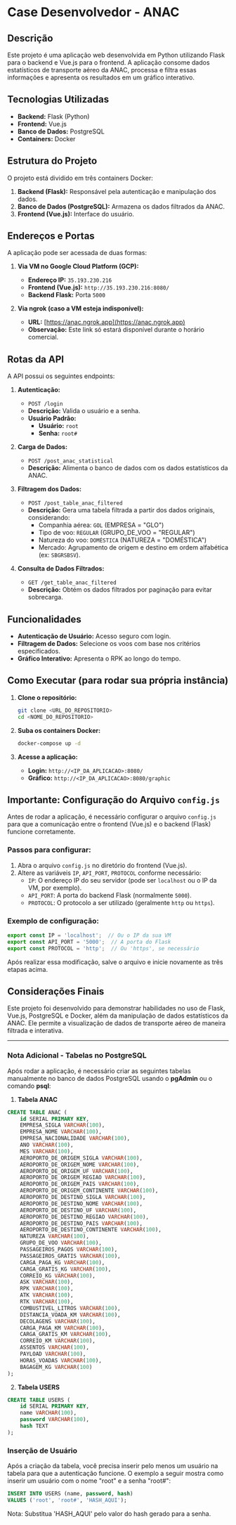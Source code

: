 # Case Desenvolvedor - ANAC

## Descrição

Este projeto é uma aplicação web desenvolvida em Python utilizando Flask para o backend e Vue.js para o frontend. A aplicação consome dados estatísticos de transporte aéreo da ANAC, processa e filtra essas informações e apresenta os resultados em um gráfico interativo.

## Tecnologias Utilizadas

- **Backend:** Flask (Python)
- **Frontend:** Vue.js
- **Banco de Dados:** PostgreSQL
- **Containers:** Docker

## Estrutura do Projeto

O projeto está dividido em três containers Docker:
1. **Backend (Flask):** Responsável pela autenticação e manipulação dos dados.
2. **Banco de Dados (PostgreSQL):** Armazena os dados filtrados da ANAC.
3. **Frontend (Vue.js):** Interface do usuário.

## Endereços e Portas

A aplicação pode ser acessada de duas formas:

1. **Via VM no Google Cloud Platform (GCP):**
   - **Endereço IP:** `35.193.230.216`
   - **Frontend (Vue.js):** `http://35.193.230.216:8080/`
   - **Backend Flask:** Porta `5000`

2. **Via ngrok (caso a VM esteja indisponível):**
   - **URL:** [https://anac.ngrok.app](https://anac.ngrok.app)
   - **Observação:** Este link só estará disponível durante o horário comercial.

## Rotas da API

A API possui os seguintes endpoints:

1. **Autenticação:**
   - `POST /login`
   - **Descrição:** Valida o usuário e a senha.
   - **Usuário Padrão:**
     - **Usuário:** `root`
     - **Senha:** `root#`

2. **Carga de Dados:**
   - `POST /post_anac_statistical`
   - **Descrição:** Alimenta o banco de dados com os dados estatísticos da ANAC.

3. **Filtragem dos Dados:**
   - `POST /post_table_anac_filtered`
   - **Descrição:** Gera uma tabela filtrada a partir dos dados originais, considerando:
     - Companhia aérea: `GOL` (EMPRESA = "GLO")
     - Tipo de voo: `REGULAR` (GRUPO_DE_VOO = "REGULAR")
     - Natureza do voo: `DOMÉSTICA` (NATUREZA = "DOMÉSTICA")
     - Mercado: Agrupamento de origem e destino em ordem alfabética (ex: `SBGRSBSV`).

4. **Consulta de Dados Filtrados:**
   - `GET /get_table_anac_filtered`
   - **Descrição:** Obtém os dados filtrados por paginação para evitar sobrecarga.

## Funcionalidades

- **Autenticação de Usuário:** Acesso seguro com login.
- **Filtragem de Dados:** Selecione os voos com base nos critérios especificados.
- **Gráfico Interativo:** Apresenta o RPK ao longo do tempo.

## Como Executar (para rodar sua própria instância)

1. **Clone o repositório:**
   ```bash
   git clone <URL_DO_REPOSITORIO>
   cd <NOME_DO_REPOSITORIO>
   ```

2. **Suba os containers Docker:**
   ```bash
   docker-compose up -d
   ```

3. **Acesse a aplicação:**
   - **Login:** `http://<IP_DA_APLICACAO>:8080/`
   - **Gráfico:** `http://<IP_DA_APLICACAO>:8080/graphic`

## **Importante: Configuração do Arquivo `config.js`**

Antes de rodar a aplicação, é necessário configurar o arquivo `config.js` para que a comunicação entre o frontend (Vue.js) e o backend (Flask) funcione corretamente.

### Passos para configurar:

1. Abra o arquivo `config.js` no diretório do frontend (Vue.js).
2. Altere as variáveis `IP`, `API_PORT`, `PROTOCOL` conforme necessário:
   - `IP`: O endereço IP do seu servidor (pode ser `localhost` ou o IP da VM, por exemplo).
   - `API_PORT`: A porta do backend Flask (normalmente `5000`).
   - `PROTOCOL`: O protocolo a ser utilizado (geralmente `http` ou `https`).
   
### Exemplo de configuração:

```javascript
export const IP = 'localhost';  // Ou o IP da sua VM
export const API_PORT = '5000';  // A porta do Flask
export const PROTOCOL = 'http';  // Ou 'https', se necessário
```

Após realizar essa modificação, salve o arquivo e inicie novamente as três etapas acima.

## Considerações Finais

Este projeto foi desenvolvido para demonstrar habilidades no uso de Flask, Vue.js, PostgreSQL e Docker, além da manipulação de dados estatísticos da ANAC. Ele permite a visualização de dados de transporte aéreo de maneira filtrada e interativa.

---

### **Nota Adicional - Tabelas no PostgreSQL**

Após rodar a aplicação, é necessário criar as seguintes tabelas manualmente no banco de dados PostgreSQL usando o **pgAdmin** ou o comando **psql**:

1. **Tabela ANAC**

```sql
CREATE TABLE ANAC (
    id SERIAL PRIMARY KEY,
    EMPRESA_SIGLA VARCHAR(100),
    EMPRESA_NOME VARCHAR(100),
    EMPRESA_NACIONALIDADE VARCHAR(100),
    ANO VARCHAR(100),
    MES VARCHAR(100),
    AEROPORTO_DE_ORIGEM_SIGLA VARCHAR(100),
    AEROPORTO_DE_ORIGEM_NOME VARCHAR(100),
    AEROPORTO_DE_ORIGEM_UF VARCHAR(100),
    AEROPORTO_DE_ORIGEM_REGIAO VARCHAR(100),
    AEROPORTO_DE_ORIGEM_PAIS VARCHAR(100),
    AEROPORTO_DE_ORIGEM_CONTINENTE VARCHAR(100),
    AEROPORTO_DE_DESTINO_SIGLA VARCHAR(100),
    AEROPORTO_DE_DESTINO_NOME VARCHAR(100),
    AEROPORTO_DE_DESTINO_UF VARCHAR(100),
    AEROPORTO_DE_DESTINO_REGIAO VARCHAR(100),
    AEROPORTO_DE_DESTINO_PAIS VARCHAR(100),
    AEROPORTO_DE_DESTINO_CONTINENTE VARCHAR(100),
    NATUREZA VARCHAR(100),
    GRUPO_DE_VOO VARCHAR(100),
    PASSAGEIROS_PAGOS VARCHAR(100),
    PASSAGEIROS_GRATIS VARCHAR(100),
    CARGA_PAGA_KG VARCHAR(100),
    CARGA_GRATIS_KG VARCHAR(100),
    CORREIO_KG VARCHAR(100),
    ASK VARCHAR(100),
    RPK VARCHAR(100),
    ATK VARCHAR(100),
    RTK VARCHAR(100),
    COMBUSTIVEL_LITROS VARCHAR(100),
    DISTANCIA_VOADA_KM VARCHAR(100),
    DECOLAGENS VARCHAR(100),
    CARGA_PAGA_KM VARCHAR(100),
    CARGA_GRATIS_KM VARCHAR(100),
    CORREIO_KM VARCHAR(100),
    ASSENTOS VARCHAR(100),
    PAYLOAD VARCHAR(100),
    HORAS_VOADAS VARCHAR(100),
    BAGAGEM_KG VARCHAR(100)
);
```

2. **Tabela USERS**

```sql
CREATE TABLE USERS (
    id SERIAL PRIMARY KEY,
    name VARCHAR(100),
    password VARCHAR(100),
    hash TEXT
);
```
### Inserção de Usuário

Após a criação da tabela, você precisa inserir pelo menos um usuário na tabela para que a autenticação funcione. O exemplo a seguir mostra como inserir um usuário com o nome "root" e a senha "root#":

```sql
INSERT INTO USERS (name, password, hash) 
VALUES ('root', 'root#', 'HASH_AQUI');
```

Nota: Substitua 'HASH_AQUI' pelo valor do hash gerado para a senha.
